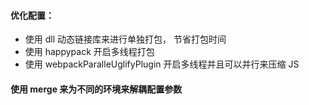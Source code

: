 #### 优化配置：
+ 使用 dll 动态链接库来进行单独打包， 节省打包时间
+ 使用 happypack 开启多线程打包
+ 使用 webpackParalleUglifyPlugin 开启多线程并且可以并行来压缩 JS

#### 使用 merge 来为不同的环境来解耦配置参数